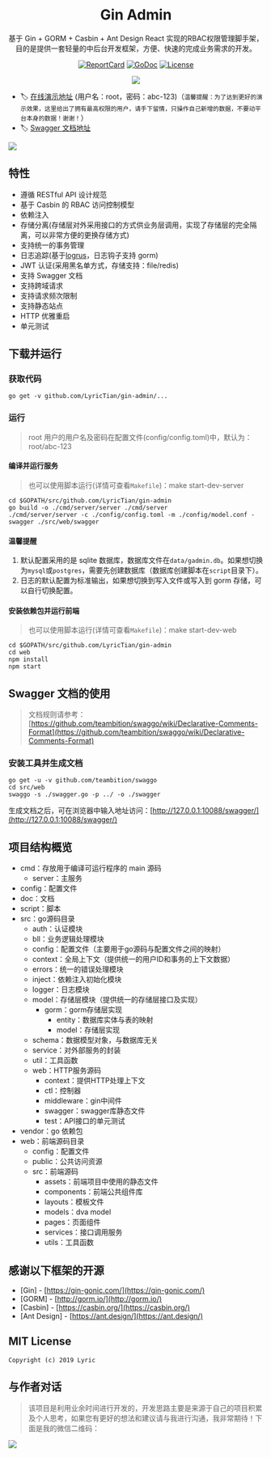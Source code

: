 <h1 align="center">Gin Admin</h1>

<div align="center">
 基于 Gin + GORM + Casbin + Ant Design React 实现的RBAC权限管理脚手架，目的是提供一套轻量的中后台开发框架，方便、快速的完成业务需求的开发。

[![ReportCard][reportcard-image]][reportcard-url] [![GoDoc][godoc-image]][godoc-url] [![License][license-image]][license-url]

![](./screenshot_main.png)

</div>

- :label: [在线演示地址](https://demo.tiannianshou.com) (用户名：root，密码：abc-123)（`温馨提醒：为了达到更好的演示效果，这里给出了拥有最高权限的用户，请手下留情，只操作自己新增的数据，不要动平台本身的数据！谢谢！`）
- :label: [Swagger 文档地址](https://demo.tiannianshou.com/swagger/)

![](./screenshot_swagger.png)

## 特性

- 遵循 RESTful API 设计规范
- 基于 Casbin 的 RBAC 访问控制模型
- 依赖注入
- 存储分离(存储层对外采用接口的方式供业务层调用，实现了存储层的完全隔离，可以非常方便的更换存储方式)
- 支持统一的事务管理
- 日志追踪(基于[logrus](https://github.com/sirupsen/logrus)，日志钩子支持 gorm)
- JWT 认证(采用黑名单方式，存储支持：file/redis)
- 支持 Swagger 文档
- 支持跨域请求
- 支持请求频次限制
- 支持静态站点
- HTTP 优雅重启
- 单元测试

## 下载并运行

### 获取代码

```
go get -v github.com/LyricTian/gin-admin/...
```

### 运行

> root 用户的用户名及密码在配置文件(config/config.toml)中，默认为：root/abc-123

#### 编译并运行服务

> 也可以使用脚本运行(详情可查看`Makefile`)：make start-dev-server

```
cd $GOPATH/src/github.com/LyricTian/gin-admin
go build -o ./cmd/server/server ./cmd/server
./cmd/server/server -c ./config/config.toml -m ./config/model.conf -swagger ./src/web/swagger
```

#### 温馨提醒

1. 默认配置采用的是 sqlite 数据库，数据库文件在`data/gadmin.db`。如果想切换为`mysql`或`postgres`，需要先创建数据库（数据库创建脚本在`script`目录下）。
2. 日志的默认配置为标准输出，如果想切换到写入文件或写入到 gorm 存储，可以自行切换配置。

#### 安装依赖包并运行前端

> 也可以使用脚本运行(详情可查看`Makefile`)：make start-dev-web

```
cd $GOPATH/src/github.com/LyricTian/gin-admin
cd web
npm install
npm start
```

## Swagger 文档的使用

> 文档规则请参考：[https://github.com/teambition/swaggo/wiki/Declarative-Comments-Format](https://github.com/teambition/swaggo/wiki/Declarative-Comments-Format)

### 安装工具并生成文档

```
go get -u -v github.com/teambition/swaggo
cd src/web
swaggo -s ./swagger.go -p ../ -o ./swagger
```

生成文档之后，可在浏览器中输入地址访问：[http://127.0.0.1:10088/swagger/](http://127.0.0.1:10088/swagger/)

## 项目结构概览

- cmd：存放用于编译可运行程序的 main 源码
  - server：主服务
- config：配置文件
- doc：文档
- script：脚本
- src：go源码目录
  - auth：认证模块
  - bll：业务逻辑处理模块
  - config：配置文件（主要用于go源码与配置文件之间的映射）
  - context：全局上下文（提供统一的用户ID和事务的上下文数据）
  - errors：统一的错误处理模块
  - inject：依赖注入初始化模块
  - logger：日志模块
  - model：存储层模块（提供统一的存储层接口及实现）
    - gorm：gorm存储层实现
      - entity：数据库实体与表的映射
      - model：存储层实现
  - schema：数据模型对象，与数据库无关
  - service：对外部服务的封装
  - util：工具函数
  - web：HTTP服务源码
    - context：提供HTTP处理上下文
    - ctl：控制器
    - middleware：gin中间件
    - swagger：swagger库静态文件
    - test：API接口的单元测试
- vendor：go 依赖包
- web：前端源码目录
  - config：配置文件
  - public：公共访问资源
  - src：前端源码
    - assets：前端项目中使用的静态文件
    - components：前端公共组件库
    - layouts：模板文件
    - models：dva model
    - pages：页面组件
    - services：接口调用服务
    - utils：工具函数

## 感谢以下框架的开源

- [Gin] - [https://gin-gonic.com/](https://gin-gonic.com/)
- [GORM] - [http://gorm.io/](http://gorm.io/)
- [Casbin] - [https://casbin.org/](https://casbin.org/)
- [Ant Design] - [https://ant.design/](https://ant.design/)

## MIT License

    Copyright (c) 2019 Lyric

## 与作者对话

> 该项目是利用业余时间进行开发的，开发思路主要是来源于自己的项目积累及个人思考，如果您有更好的想法和建议请与我进行沟通，我非常期待！下面是我的微信二维码：

![](./screenshot_wechat.jpeg)

[reportcard-url]: https://goreportcard.com/report/github.com/LyricTian/gin-admin
[reportcard-image]: https://goreportcard.com/badge/github.com/LyricTian/gin-admin
[godoc-url]: https://godoc.org/github.com/LyricTian/gin-admin
[godoc-image]: https://godoc.org/github.com/LyricTian/gin-admin?status.svg
[license-url]: http://opensource.org/licenses/MIT
[license-image]: https://img.shields.io/npm/l/express.svg
